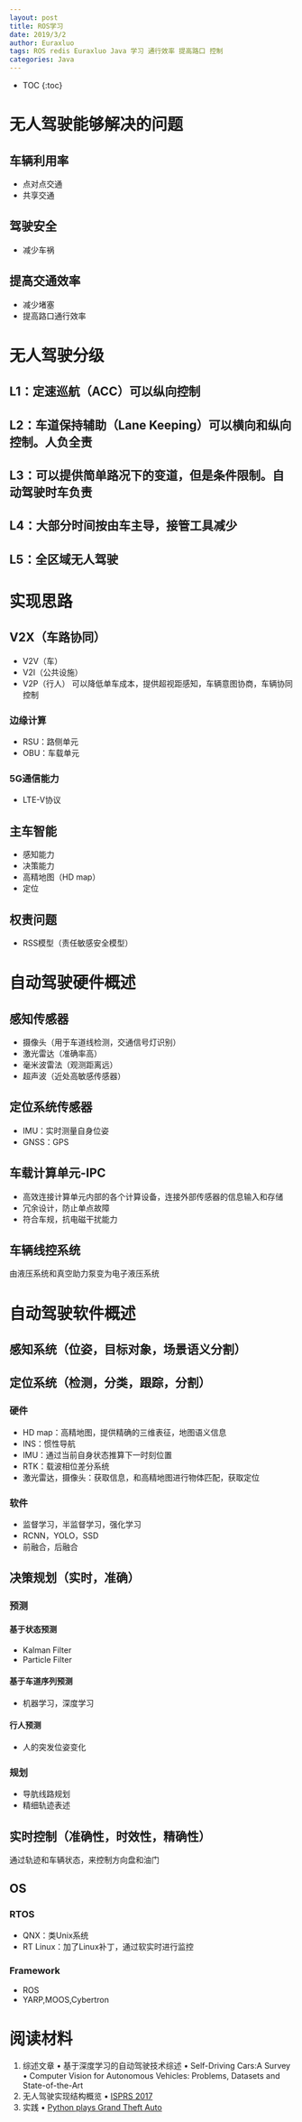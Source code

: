 ```yaml
---
layout: post
title: ROS学习       
date: 2019/3/2
author: Euraxluo  
tags: ROS redis Euraxluo Java 学习 通行效率 提高路口 控制
categories: Java
---
```

* TOC
{:toc}
# 无人驾驶能够解决的问题
## 车辆利用率
- 点对点交通
- 共享交通
## 驾驶安全
- 减少车祸
## 提高交通效率
- 减少堵塞
- 提高路口通行效率


# 无人驾驶分级
## L1：定速巡航（ACC）可以纵向控制
## L2：车道保持辅助（Lane Keeping）可以横向和纵向控制。人负全责
## L3：可以提供简单路况下的变道，但是条件限制。自动驾驶时车负责
## L4：大部分时间按由车主导，接管工具减少
## L5：全区域无人驾驶

# 实现思路
## V2X（车路协同）
- V2V（车）
- V2I（公共设施）
- V2P（行人）
可以降低单车成本，提供超视距感知，车辆意图协商，车辆协同控制
### 边缘计算
- RSU：路侧单元
- OBU：车载单元
### 5G通信能力
- LTE-V协议

## 主车智能
- 感知能力
- 决策能力
- 高精地图（HD map）
- 定位

## 权责问题
- RSS模型（责任敏感安全模型）

# 自动驾驶硬件概述
## 感知传感器
- 摄像头（用于车道线检测，交通信号灯识别）
- 激光雷达（准确率高）
- 毫米波雷法（观测距离远）
- 超声波（近处高敏感传感器）
## 定位系统传感器
- IMU：实时测量自身位姿
- GNSS：GPS
## 车载计算单元-IPC
- 高效连接计算单元内部的各个计算设备，连接外部传感器的信息输入和存储
- 冗余设计，防止单点故障
- 符合车规，抗电磁干扰能力
## 车辆线控系统
由液压系统和真空助力泵变为电子液压系统

# 自动驾驶软件概述
## 感知系统（位姿，目标对象，场景语义分割）
## 定位系统（检测，分类，跟踪，分割）
### 硬件
- HD map：高精地图，提供精确的三维表征，地图语义信息
- INS：惯性导航
- IMU：通过当前自身状态推算下一时刻位置
- RTK：载波相位差分系统
- 激光雷达，摄像头：获取信息，和高精地图进行物体匹配，获取定位
### 软件
- 监督学习，半监督学习，强化学习
- RCNN，YOLO，SSD
- 前融合，后融合
## 决策规划（实时，准确）
### 预测
#### 基于状态预测
- Kalman Filter
- Particle Filter
#### 基于车道序列预测
- 机器学习，深度学习
#### 行人预测
- 人的突发位姿变化
### 规划
- 导肮线路规划
- 精细轨迹表述

## 实时控制（准确性，时效性，精确性）
通过轨迹和车辆状态，来控制方向盘和油门

## OS
### RTOS
- QNX：类Unix系统
- RT Linux：加了Linux补丁，通过软实时进行监控
### Framework
- ROS
- YARP,MOOS,Cybertron

# 阅读材料

1. 综述文章
• 基于深度学习的自动驾驶技术综述
• Self-Driving Cars:A Survey
• Computer Vision for Autonomous Vehicles: Problems, Datasets and State-of-the-Art
2. 无人驾驶实现结构概览
• [ISPRS 2017 ](http://www.cvlibs.net/projects/autonomous_vision_survey/)
3. 实践
• [Python plays Grand Theft Auto](https://www.youtube.com/watch?v=ks4MPfMq8aQ&list=PLQVvvaa0QuDeETZEOy4VdocT7TOjfSA8a)